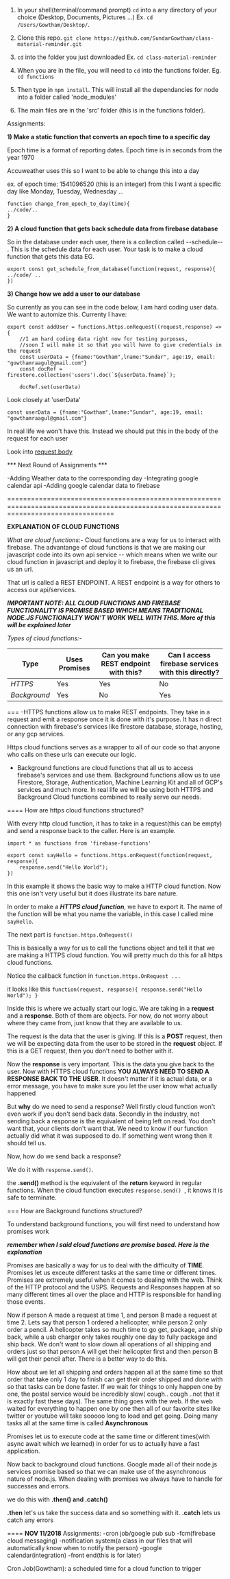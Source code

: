 1) In your shell(terminal/command prompt) `cd` into a any directory of your choice (Desktop, Documents, Pictures ...)
Ex. ` cd /Users/Gowtham/Desktop/ `. 

2) Clone this repo. 
`git clone https://github.com/SundarGowtham/class-material-reminder.git`

2) `cd` into the folder you just downloaded
Ex. ` cd class-material-reminder `

3) When you are in the file, you will need to `cd` into the functions folder. 
Eg. `cd functions`

4) Then type in `npm install`. This will install all the dependancies for node into a folder called 'node_modules'

5) The main files are in the 'src' folder (this is in the functions folder). 


Assignments: 

**1) Make a static function that converts an epoch time to a specific day**

Epoch time is a format of reporting dates. Epoch time is in seconds from the year 1970

Accuweather uses this so I want to be able to change this into a day

ex. of epoch time: 1541096520 (this is an integer)
from this I want a specific day like Monday, Tuesday, Wednesday ...

```
function change_from_epoch_to_day(time){
../code/..
}
```

**2) A cloud function that gets back schedule data from firebase database**

So in the database under each user, there is a collection called --schedule-- . This is the schedule data for each user. 
Your task is to make a cloud function that gets this data
EG.
```
export const get_schedule_from_database(function(request, response){
../code/ ..
})
```

**3) Change how we add a user to our database**

So currently as you can see in the code below, I am hard coding user data. We want to automize this. 
Currenty I have: 

```
export const addUser = functions.https.onRequest((request,response) =>{
    //I am hard coding data right now for testing purposes, 
    //soon I will make it so that you will have to give credentials in the request
    const userData = {fname:"Gowtham",lname:"Sundar", age:19, email: "gowthamraagul@gmail.com"}
    const docRef = firestore.collection('users').doc(`${userData.fname}`);

    docRef.set(userData)

```

Look closely at 'userData'

```
const userData = {fname:"Gowtham",lname:"Sundar", age:19, email: "gowthamraagul@gmail.com"}
```
In real life we won't have this. Instead we should put this in the body of the request for each user

Look into [request.body](https://cloud.google.com/functions/docs/writing/http) 


*** Next Round of Assignments ***

-Adding Weather data to the corresponding day
-Integrating google calendar api
-Adding google calendar data to firebase


=======================================================================================================================================

**EXPLANATION OF CLOUD FUNCTIONS**

*What are cloud functions:-*
Cloud functions are a way for us to interact with firebase. The advantange of cloud functions is that we are making our javascript code into its own api service -- which means when we write our cloud function in javascript and deploy it to firebase, the firebase cli gives us an url. 

That url is called a REST ENDPOINT. A REST endpoint is a way for others to access our api/services.

***IMPORTANT NOTE:  ALL CLOUD FUNCTIONS AND FIREBASE FUNCTIONALITY IS PROMISE BASED WHICH MEANS TRADITIONAL NODE.JS FUNCTIONALTY WON'T WORK WELL WITH THIS. More of this will be explained later***

*Types of cloud functions:-*

**Type** | **Uses Promises** | **Can you make REST endpoint with this?** | **Can I access firebase services with this directly?**
--- | --- | --- | ---
*HTTPS* | Yes | Yes | No
*Background* | Yes | No | Yes

===
-HTTPS functions allow us to make REST endpoints. They take in a request and emit a response once it is done with it's purpose. It has n direct connection with firebase's services like firestore database, storage, hosting, or any gcp services. 

Https cloud functions serves as a wrapper to all of our code so that anyone who calls on these urls can execute our logic.

- Background functions are cloud functions that all us to access firebase's services and use them. Background functions allow us to use Firestore, Storage, Authentication, Machine Learning Kit and all of GCP's services and much more. In real life we will be using both HTTPS and Background Cloud functions combined to really serve our needs. 

====
How are https cloud functions structured?

With every http cloud function, it has to take in a request(this can be empty) and send a response back to the caller. Here is an example. 
```
import * as functions from 'firebase-functions'

export const sayHello = functions.https.onRequest(function(request, response){
    response.send("Hello World");
})
```

In this example it shows the basic way to make a HTTP cloud function. Now this one isn't very useful but it does illustrate its bare nature. 

In order to make a ***HTTPS cloud function***, we have to export it. The name of the function will be what you name the variable, in this case I called mine ``` sayHello ```.

The next part is ```function.https.OnRequest()```

This is basically a way for us to call the functions object and tell it that we are making a HTTPS cloud function. You will pretty much do this for all https cloud functions.

Notice the callback function in ```function.https.OnRequest ...```

it looks like this ```function(request, response){
    response.send("Hello World");
}  ```

Inside this is where we actually start our logic. We are taking in a **request** and a **response**. Both of them are objects. For now, do not worry about where they came from, just know that they are available to us. 

The request is the data that the user is giving. If this is a **POST** request, then we will be expecting data from the user to be stored in the **request** object. If this is a GET request, then you don't need to bother with it.

Now the **response** is very important. This is the data you give back to the user. Now with HTTPS cloud functions **YOU ALWAYS NEED TO SEND A RESPONSE BACK TO THE USER**. It doesn't matter if it is actual data, or a error message, you have to make sure you let the user know what actually happened

But **why** do we need to send a response? Well firstly cloud function won't even work if you don't send back data. Secondly in the industry, not sending back a response is the equivalent of being left on read. You don't want that, your clients don't want that. We need to know if our function actually did what it was supposed to do. If something went wrong then it should tell us.

Now, how do we send back a response?

We do it with ```response.send()```.

the **.send()** method is the equivalent of the **return** keyword in regular functions. When the cloud function executes
```response.send() ```, it knows it is safe to terminate. 

===
How are Background functions structured? 

To understand background functions, you will first need to understand how promises work

***remember when I said cloud functions are promise based. Here is the explanation***

Promises are basically a way for us to deal with the difficulty of **TIME**. Promises let us exceute different tasks at the same time or different times. Promises are extremely useful when it comes to dealing with the web. Think of the HTTP protocol and the USPS. Requests and Responses happen at so many different times all over the place and HTTP is responsible for handling those events.

Now if person A made a request at time 1, and person B made a request at time 2. Lets say that person 1 ordered a helicopter,
while person 2 only order a pencil. A helicopter takes so much time to go get, package, and ship back, while a usb charger only
takes roughly one day to fully package and ship back. We don't want to slow down all operations of all shipping and orders 
just so that person A will get their helicopter first and then person B will get their pencil after. There is a better way to do this. 

How about we let all shipping and orders happen all at the same time so that order that take only 1 day to finish can get their order 
shipped and done with so that tasks can be done faster. If we wait for things to only happen one by one, the postal service would be 
incredibly slow( cough.. cough ..not that it is exactly fast these days). The same thing goes with the web. If the web waited for 
everything to happen one by one then all of our favorite sites like twitter or youtube will take sooooo long to load and get going. 
Doing many tasks all at the same time is called **Asynchronous**

Promises let us to execute code at the same time or different times(with async await which we learned) in order for us to actually have a fast application. 

Now back to background cloud functions. Google made all of their node.js services promise based so that we can make use of the asynchronous nature of node.js. When dealing with promises we always have to handle for successes and errors. 

we do this with **.then() and .catch()**

**.then** let's us take the success data and so something with it. **.catch** lets us catch any errors


====
**NOV 11/2018**
Assignments:
-cron job/google pub sub
-fcm(firebase cloud messaging)
-notification system(a class in our files that will automatically know when to notify the person)
-google calendar(integration)
-front end(this is for later)

Cron Job(Gowtham):
a scheduled time for a cloud function to trigger
